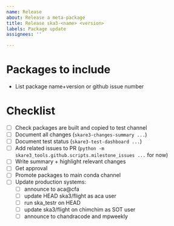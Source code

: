 ```yaml
---
name: Release
about: Release a meta-package
title: Release ska3-<name> <version>
labels: Package update
assignees: ''

---
```


# Packages to include

- List package name+version or github issue number

# Checklist

- [ ] Check packages are built and copied to test channel
- [ ] Document all changes (`skare3-changes-summary ...`)
- [ ] Document test status (`skare3-test-dashboard ...`)
- [ ] Add related issues to PR (`python -m skare3_tools.github.scripts.milestone_issues ...` for now)
- [ ] Write summary + highlight relevant changes
- [ ] Get approval
- [ ] Promote packages to main conda channel
- [ ] Update production systems:
   - [ ] announce to aca@cfa
   - [ ] update HEAD ska3/flight as aca user
   - [ ] run ska_testr on HEAD
   - [ ] update ska3/flight on chimchim as SOT user
   - [ ] announce to chandracode and mpweekly
